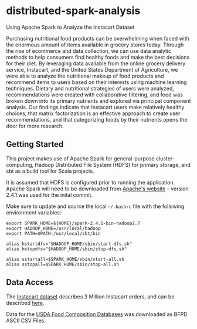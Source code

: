 # distributed-spark-analysis
Using Apache Spark to Analyze the Instacart Dataset

Purchasing nutritional food products can be overwhelming when faced with the enormous amount of items available in grocery stores today. Through the rise of ecommerce and data collection, we can use data analytic methods to help consumers find healthy foods and make the best decisions for their diet. By leveraging data available from the online grocery delivery service, Instacart, and the United States Department of Agriculture, we were able to analyze the nutritional makeup of food products and recommend items to users based on their interests using machine learning techniques. Dietary and nutritional strategies of users were analyzed, recommendations were created with collaborative filtering, and food was broken down into its primary nutrients and explored via principal component analysis. Our findings indicate that Instacart users make relatively healthy choices, that matrix factorization is an effective approach to create user recommendations, and that categorizing foods by their nutrients opens the door for more research.

## Getting Started

This project makes use of Apache Spark for general-purpose cluster-computing, Hadoop Distributed File System (HDFS) for primary storage, and sbt as a build tool for Scala projects.

It is assumed that HDFS is configured prior to running the application. Apache Spark will need to be downloaded from [Apache's website](https://spark.apache.org/downloads.html) - version 2.4.1 was used for the inital commit.  

Make sure to update and source the local `~/.bashrc` file with the following environment variables: 

```
export SPARK_HOME=${HOME}/spark-2.4.1-bin-hadoop2.7
export HADOOP_HOME=/usr/local/hadoop
export PATH=$PATH:/usr/local/sbt/bin

alias hstartdfs="$HADOOP_HOME/sbin/start-dfs.sh"
alias hstopdfs="$HADOOP_HOME/sbin/stop-dfs.sh"

alias sstartall=$SPARK_HOME/sbin/start-all.sh
alias sstopall=$SPARK_HOME/sbin/stop-all.sh
```

## Data Access

The [Instacart dataset](https://www.instacart.com/datasets/grocery-shopping-2017) describes 3 Million Instacart orders, and can be described [here](https://gist.github.com/jeremystan/c3b39d947d9b88b3ccff3147dbcf6c6b).

Data for the [USDA Food Composition Databases](https://ndb.nal.usda.gov/ndb/) was downloaded as BFPD ASCII CSV Files.
